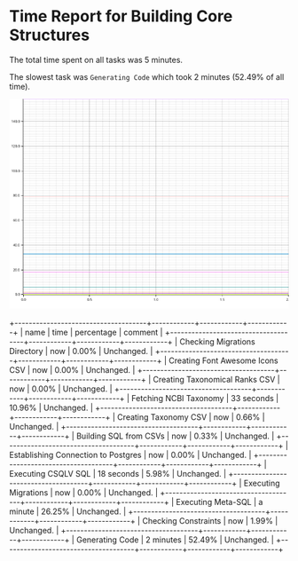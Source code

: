 # Time Report for Building Core Structures

The total time spent on all tasks was 5 minutes.

The slowest task was `Generating Code` which took 2 minutes (52.49% of all time).

![Plot](time_requirements_report.png)

+-------------------------------------+------------+------------+------------+
| name                                | time       | percentage | comment    |
+-------------------------------------+------------+------------+------------+
| Checking Migrations Directory       | now        | 0.00%      | Unchanged. |
+-------------------------------------+------------+------------+------------+
| Creating Font Awesome Icons CSV     | now        | 0.00%      | Unchanged. |
+-------------------------------------+------------+------------+------------+
| Creating Taxonomical Ranks CSV      | now        | 0.00%      | Unchanged. |
+-------------------------------------+------------+------------+------------+
| Fetching NCBI Taxonomy              | 33 seconds | 10.96%     | Unchanged. |
+-------------------------------------+------------+------------+------------+
| Creating Taxonomy CSV               | now        | 0.66%      | Unchanged. |
+-------------------------------------+------------+------------+------------+
| Building SQL from CSVs              | now        | 0.33%      | Unchanged. |
+-------------------------------------+------------+------------+------------+
| Establishing Connection to Postgres | now        | 0.00%      | Unchanged. |
+-------------------------------------+------------+------------+------------+
| Executing CSQLV SQL                 | 18 seconds | 5.98%      | Unchanged. |
+-------------------------------------+------------+------------+------------+
| Executing Migrations                | now        | 0.00%      | Unchanged. |
+-------------------------------------+------------+------------+------------+
| Executing Meta-SQL                  | a minute   | 26.25%     | Unchanged. |
+-------------------------------------+------------+------------+------------+
| Checking Constraints                | now        | 1.99%      | Unchanged. |
+-------------------------------------+------------+------------+------------+
| Generating Code                     | 2 minutes  | 52.49%     | Unchanged. |
+-------------------------------------+------------+------------+------------+

